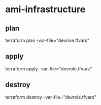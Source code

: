 # ami-infrastructure

## plan

terraform plan -var-file="devrole.tfvars"

## apply

terraform apply -var-file="devrole.tfvars"

## destroy

terraform destroy -var-file="devrole.tfvars"